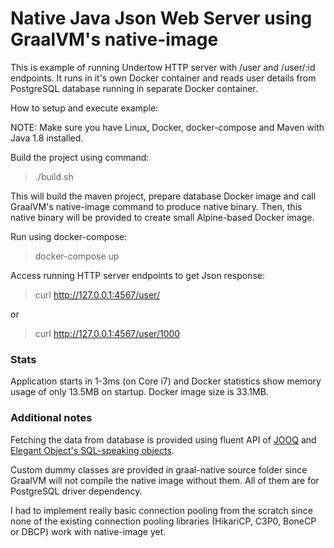 # Native Java Json Web Server using GraalVM's native-image

This is example of running Undertow HTTP server with /user and /user/:id endpoints.
It runs in it's own Docker container and reads user details from PostgreSQL database running in separate Docker container.

How to setup and execute example:

NOTE: Make sure you have Linux, Docker, docker-compose and Maven with Java 1.8 installed.

Build the project using command:
> ./build.sh

This will build the maven project, prepare database Docker image and call GraalVM's native-image command to produce native binary.
Then, this native binary will be provided to create small Alpine-based Docker image.

Run using docker-compose:
> docker-compose up

Access running HTTP server endpoints to get Json response:
> curl http://127.0.0.1:4567/user/

or

> curl http://127.0.0.1:4567/user/1000

### Stats
Application starts in 1-3ms (on Core i7) and Docker statistics show memory usage of only 13.5MB on startup.
Docker image size is 33.1MB.

### Additional notes
Fetching the data from database is provided using fluent API of [JOOQ](https://www.jooq.org/) and [Elegant Object's SQL-speaking objects](https://www.yegor256.com/2014/12/01/orm-offensive-anti-pattern.html).

Custom dummy classes are provided in graal-native source folder since GraalVM will not compile the native image without them. All of them are for PostgreSQL driver dependency. 

I had to implement really basic connection pooling from the scratch since none of the existing connection pooling libraries (HikariCP, C3P0, BoneCP or DBCP) work with native-image yet. 
  
